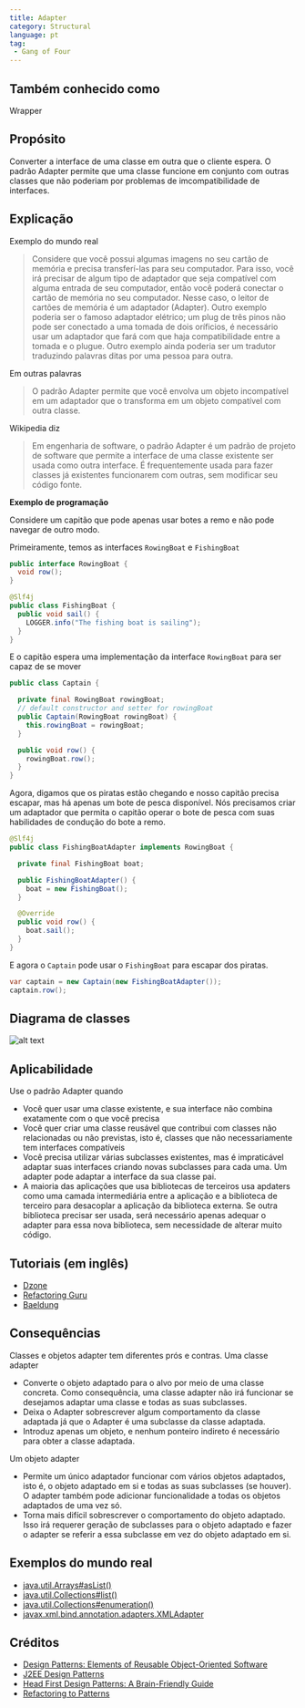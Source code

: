 ```yaml
---
title: Adapter
category: Structural
language: pt
tag:
 - Gang of Four
---
```


## Também conhecido como
Wrapper

## Propósito
Converter a interface de uma classe em outra que o cliente espera.
O padrão Adapter permite que uma classe funcione em conjunto com outras classes que não poderiam por problemas de imcompatibilidade de interfaces.

## Explicação

Exemplo do mundo real

> Considere que você possui algumas imagens no seu cartão de memória e precisa transferí-las para seu computador. Para isso, você irá precisar de algum tipo de adaptador que seja compatível com alguma entrada de seu computador, então você poderá conectar o cartão de memória no seu computador. Nesse caso, o leitor de cartões de memória é um adaptador (Adapter).
> Outro exemplo poderia ser o famoso adaptador elétrico; um plug de três pinos não pode ser conectado a uma tomada de dois oríficios, é necessário usar um adaptador que fará com que haja compatibilidade entre a tomada e o plugue.
> Outro exemplo ainda poderia ser um tradutor traduzindo palavras ditas por uma pessoa para outra.

Em outras palavras

> O padrão Adapter permite que você envolva um objeto incompatível em um adaptador que o transforma em um objeto compatível com outra classe.

Wikipedia diz

> Em engenharia de software, o padrão Adapter é um padrão de projeto de software que permite a interface de uma classe existente ser usada como outra interface. É frequentemente usada para fazer classes já existentes funcionarem com outras, sem modificar seu código fonte.

**Exemplo de programação**

Considere um capitão que pode apenas usar botes a remo e não pode navegar de outro modo.

Primeiramente, temos as interfaces `RowingBoat` e `FishingBoat`

```java
public interface RowingBoat {
  void row();
}

@Slf4j
public class FishingBoat {
  public void sail() {
    LOGGER.info("The fishing boat is sailing");
  }
}
```

E o capitão espera uma implementação da interface `RowingBoat` para ser capaz de se mover

```java
public class Captain {

  private final RowingBoat rowingBoat;
  // default constructor and setter for rowingBoat
  public Captain(RowingBoat rowingBoat) {
    this.rowingBoat = rowingBoat;
  }

  public void row() {
    rowingBoat.row();
  }
}
```

Agora, digamos que os piratas estão chegando e nosso capitão precisa escapar, mas há apenas um bote de pesca disponível. Nós precisamos criar um adaptador que permita o capitão operar o bote de pesca com suas habilidades de condução do bote a remo.

```java
@Slf4j
public class FishingBoatAdapter implements RowingBoat {

  private final FishingBoat boat;

  public FishingBoatAdapter() {
    boat = new FishingBoat();
  }

  @Override
  public void row() {
    boat.sail();
  }
}
```

E agora o `Captain` pode usar o `FishingBoat` para escapar dos piratas.

```java
var captain = new Captain(new FishingBoatAdapter());
captain.row();
```

## Diagrama de classes
![alt text](./etc/adapter.urm.png "Diagrama de classes do Adapter")

## Aplicabilidade
Use o padrão Adapter quando

* Você quer usar uma classe existente, e sua interface não combina exatamente com o que você precisa
* Você quer criar uma classe reusável que contribui com classes não relacionadas ou não previstas, isto é, classes que não necessariamente tem interfaces compatíveis
* Você precisa utilizar várias subclasses existentes, mas é impraticável adaptar suas interfaces criando novas subclasses para cada uma. Um adapter pode adaptar a interface da sua classe pai.
* A maioria das aplicações que usa bibliotecas de terceiros usa apdaters como uma camada intermediária entre a aplicação e a biblioteca de terceiro para desacoplar a aplicação da biblioteca externa. Se outra biblioteca precisar ser usada, será necessário apenas adequar o adapter para essa nova biblioteca, sem necessidade de alterar muito código.

## Tutoriais (em inglês)

* [Dzone](https://dzone.com/articles/adapter-design-pattern-in-java)
* [Refactoring Guru](https://refactoring.guru/design-patterns/adapter/java/example)
* [Baeldung](https://www.baeldung.com/java-adapter-pattern)

## Consequências
Classes e objetos adapter tem diferentes prós e contras. Uma classe adapter

* 	Converte o objeto adaptado para o alvo por meio de uma classe concreta. Como consequência, uma classe adapter não irá funcionar se desejamos adaptar uma classe e todas as suas subclasses.
* 	Deixa o Adapter sobrescrever algum comportamento da classe adaptada já que o Adapter é uma subclasse da classe adaptada.
*	Introduz apenas um objeto, e nenhum ponteiro indireto é necessário para obter a classe adaptada.

Um objeto adapter

*	Permite um único adaptador funcionar com vários objetos adaptados, isto é, o objeto adaptado em si e todas as suas subclasses (se houver). O adapter também pode adicionar funcionalidade a todas os objetos adaptados de uma vez só.
*	Torna mais difícil sobrescrever o comportamento do objeto adaptado. Isso irá requerer geração de subclasses para o objeto adaptado e fazer o adapter se referir a essa subclasse em vez do objeto adaptado em si.

## Exemplos do mundo real

* [java.util.Arrays#asList()](http://docs.oracle.com/javase/8/docs/api/java/util/Arrays.html#asList%28T...%29)
* [java.util.Collections#list()](https://docs.oracle.com/javase/8/docs/api/java/util/Collections.html#list-java.util.Enumeration-)
* [java.util.Collections#enumeration()](https://docs.oracle.com/javase/8/docs/api/java/util/Collections.html#enumeration-java.util.Collection-)
* [javax.xml.bind.annotation.adapters.XMLAdapter](http://docs.oracle.com/javase/8/docs/api/javax/xml/bind/annotation/adapters/XmlAdapter.html#marshal-BoundType-)


## Créditos

* [Design Patterns: Elements of Reusable Object-Oriented Software](https://www.amazon.com/gp/product/0201633612/ref=as_li_tl?ie=UTF8&camp=1789&creative=9325&creativeASIN=0201633612&linkCode=as2&tag=javadesignpat-20&linkId=675d49790ce11db99d90bde47f1aeb59)
* [J2EE Design Patterns](https://www.amazon.com/gp/product/0596004273/ref=as_li_tl?ie=UTF8&camp=1789&creative=9325&creativeASIN=0596004273&linkCode=as2&tag=javadesignpat-20&linkId=48d37c67fb3d845b802fa9b619ad8f31)
* [Head First Design Patterns: A Brain-Friendly Guide](https://www.amazon.com/gp/product/0596007124/ref=as_li_tl?ie=UTF8&camp=1789&creative=9325&creativeASIN=0596007124&linkCode=as2&tag=javadesignpat-20&linkId=6b8b6eea86021af6c8e3cd3fc382cb5b)
* [Refactoring to Patterns](https://www.amazon.com/gp/product/0321213351/ref=as_li_tl?ie=UTF8&camp=1789&creative=9325&creativeASIN=0321213351&linkCode=as2&tag=javadesignpat-20&linkId=2a76fcb387234bc71b1c61150b3cc3a7)
